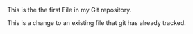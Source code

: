 This is the the first File in my Git repository.

This is a change to an existing file that git has already tracked.
